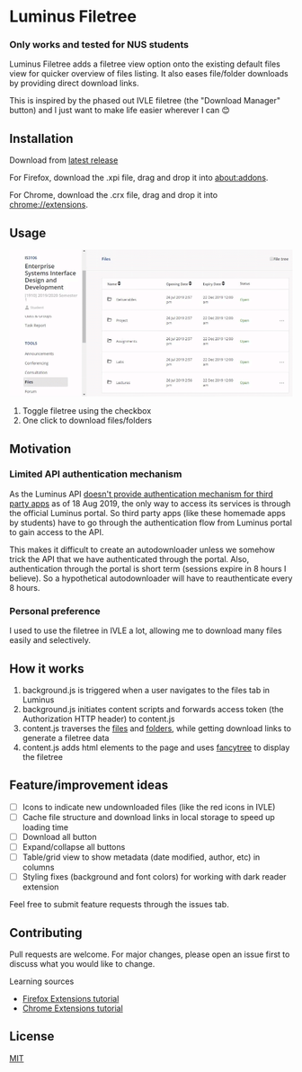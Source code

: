 # Luminus Filetree

### **Only works and tested for NUS students**

Luminus Filetree adds a filetree view option onto the existing default files view for quicker overview of files listing. It also eases file/folder downloads by providing direct download links.

This is inspired by the phased out IVLE filetree (the "Download Manager" button) and I just want to make life easier wherever I can :blush:

## Installation

Download from [latest release](https://github.com/hidingmode/luminus-filetree/releases/latest)

For Firefox, download the .xpi file, drag and drop it into [about:addons](about:addons).

For Chrome, download the .crx file, drag and drop it into [chrome://extensions](chrome://extensions).

## Usage

![filetree demo](assets/filetree-demo.gif)

1. Toggle filetree using the checkbox
2. One click to download files/folders

## Motivation

### Limited API authentication mechanism
As the Luminus API [doesn't provide authentication mechanism for third party apps](https://wiki.nus.edu.sg/pages/viewpage.action?pageId=201035429) as of 18 Aug 2019, the only way to access its services is through the official Luminus portal. So third party apps (like these homemade apps by students) have to go through the authentication flow from Luminus portal to gain access to the API.

This makes it difficult to create an autodownloader unless we somehow trick the API that we have authenticated through the portal. Also, authentication through the portal is short term (sessions expire in 8 hours I believe). So a hypothetical autodownloader will have to reauthenticate every 8 hours.

### Personal preference
I used to use the filetree in IVLE a lot, allowing me to download many files easily and selectively.

## How it works
1. background.js is triggered when a user navigates to the files tab in Luminus
2. background.js initiates content scripts and forwards access token (the Authorization HTTP header) to content.js
3. content.js traverses the [files](https://luminus.portal.azure-api.net/docs/services/Files/operations/GetFiles) and [folders](https://luminus.portal.azure-api.net/docs/services/Files/operations/GetFolders), while getting download links to generate a filetree data
4. content.js adds html elements to the page and uses [fancytree](https://github.com/mar10/fancytree) to display the filetree

## Feature/improvement ideas
- [ ] Icons to indicate new undownloaded files (like the red icons in IVLE)
- [ ] Cache file structure and download links in local storage to speed up loading time
- [ ] Download all button
- [ ] Expand/collapse all buttons
- [ ] Table/grid view to show metadata (date modified, author, etc) in columns
- [ ] Styling fixes (background and font colors) for working with dark reader extension

Feel free to submit feature requests through the issues tab.

## Contributing
Pull requests are welcome. For major changes, please open an issue first to discuss what you would like to change.

Learning sources
- [Firefox Extensions tutorial](https://developer.mozilla.org/en-US/docs/Mozilla/Add-ons/WebExtensions/Your_first_WebExtension)
- [Chrome Extensions tutorial](https://developer.chrome.com/extensions/getstarted)

## License
[MIT](https://choosealicense.com/licenses/mit/)